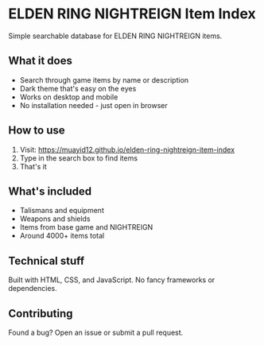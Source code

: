 # ELDEN RING NIGHTREIGN Item Index

Simple searchable database for ELDEN RING NIGHTREIGN items.

## What it does

- Search through game items by name or description
- Dark theme that's easy on the eyes
- Works on desktop and mobile
- No installation needed - just open in browser

## How to use

1. Visit: https://muayid12.github.io/elden-ring-nightreign-item-index
2. Type in the search box to find items
3. That's it

## What's included

- Talismans and equipment
- Weapons and shields  
- Items from base game and NIGHTREIGN
- Around 4000+ items total

## Technical stuff

Built with HTML, CSS, and JavaScript. No fancy frameworks or dependencies.

## Contributing

Found a bug? Open an issue or submit a pull request. 